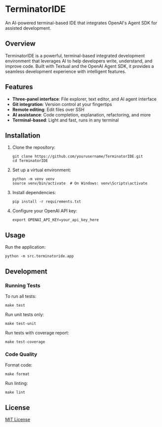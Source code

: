 # TerminatorIDE

An AI-powered terminal-based IDE that integrates OpenAI's Agent SDK for assisted development.

## Overview

TerminatorIDE is a powerful, terminal-based integrated development environment that leverages AI to help developers write, understand, and improve code. Built with Textual and the OpenAI Agent SDK, it provides a seamless development experience with intelligent features.

## Features

- **Three-panel interface**: File explorer, text editor, and AI agent interface
- **Git integration**: Version control at your fingertips
- **Remote editing**: Edit files over SSH
- **AI assistance**: Code completion, explanation, refactoring, and more
- **Terminal-based**: Light and fast, runs in any terminal

## Installation

1. Clone the repository:
   ```
   git clone https://github.com/yourusername/TerminatorIDE.git
   cd TerminatorIDE
   ```

2. Set up a virtual environment:
   ```
   python -m venv venv
   source venv/bin/activate  # On Windows: venv\Scripts\activate
   ```

3. Install dependencies:
   ```
   pip install -r requirements.txt
   ```

4. Configure your OpenAI API key:
   ```
   export OPENAI_API_KEY=your_api_key_here
   ```

## Usage

Run the application:
```
python -m src.terminatoride.app
```

## Development

### Running Tests

To run all tests:
```
make test
```

Run unit tests only:
```
make test-unit
```

Run tests with coverage report:
```
make test-coverage
```

### Code Quality

Format code:
```
make format
```

Run linting:
```
make lint
```

## License

[MIT License](LICENSE)
